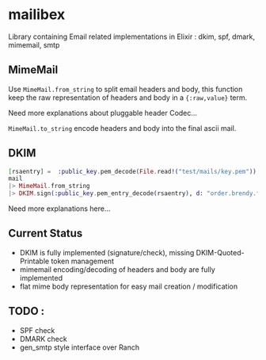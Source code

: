 mailibex
========

Library containing Email related implementations in Elixir : dkim, spf, dmark, mimemail, smtp

## MimeMail ##

Use `MimeMail.from_string` to split email headers and body, this function keep
the raw representation of headers and body in a `{:raw,value}` term.

Need more explanations about pluggable header Codec...

`MimeMail.to_string` encode headers and body into the final ascii mail.

## DKIM ##

```elixir
[rsaentry] =  :public_key.pem_decode(File.read!("test/mails/key.pem"))
mail
|> MimeMail.from_string
|> DKIM.sign(:public_key.pem_entry_decode(rsaentry), d: "order.brendy.fr", s: "cobrason")
```

Need more explanations here...

## Current Status

- DKIM is fully implemented (signature/check), missing DKIM-Quoted-Printable token management
- mimemail encoding/decoding of headers and body are fully implemented
- flat mime body representation for easy mail creation / modification

## TODO :

- SPF check
- DMARK check
- gen_smtp style interface over Ranch

